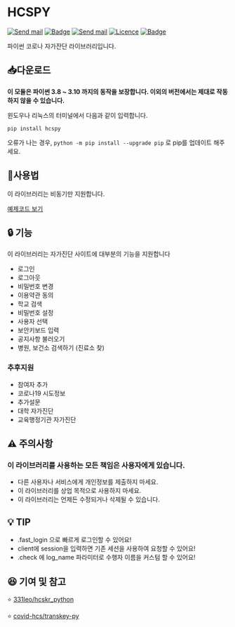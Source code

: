 # HCSPY

[![Send mail](https://img.shields.io/badge/-decave27@gmail.com-63d863?style=flat-square&logo=gmail&logoColor=white&link=mailto:decave27@gmail.com)](mailto:decave27@gmail.com) [![Badge](https://img.shields.io/pypi/v/hcspy?label=Version&style=flat-square)](https://pypi.org/project/hcspy/) [![Send mail](https://img.shields.io/pypi/dm/hcspy?color=orange&label=Downloads&style=flat-square)](https://pypi.org/project/hcspy/) [![Licence](https://img.shields.io/pypi/l/hcspy?label=License&style=flat-square)](https://github.com/decave27/hcspy/blob/main/LICENSE) [![Badge](https://img.shields.io/pypi/status/hcspy?color=%230099ff&label=Status&style=flat-square)]() <br>

파이썬 코로나 자가잔단 라이브러리입니다.


## 📥다운로드

**이 모듈은 파이썬 3.8 ~ 3.10 까지의 동작을 보장합니다.
이외의 버전에서는 제대로 작동하지 않을 수 있습니다.**

윈도우나 리눅스의 터미널에서 다음과 같이 입력합니다.

```shell
pip install hcspy
```

오류가 나는 경우, `python -m pip install --upgrade pip` 로 pip를 업데이트 해주세요.

## 🤖사용법

이 라이브러리는 비동기만 지원합니다.

[예제코드 보기](https://github.com/decave27/hcspy/blob/main/example/example.md)

## 🔒 기능

이 라이브러리는 자가진단 사이트에 대부분의 기능을 지원합니다

- 로그인
- 로그아웃
- 비밀번호 변경
- 이용약관 동의
- 학교 검색
- 비밀번호 설정
- 사용자 선택
- 보안키보드 입력
- 공지사항 불러오기
- 병원, 보건소 검색하기 (진료소 찾)

### 추후지원
- 참여자 추가
- 코로나19 시도정보
- 추가설문
- 대학 자가진단 
- 교육행정기관 자가진단

## ⚠️ 주의사항

### 이 라이브러리를 사용하는 모든 책임은 사용자에게 있습니다.

- 다른 사용자나 서비스에게 개인정보를 제출하지 마세요.
- 이 라이브러리를 상업 목적으로 사용하지 마세요.
- 이 라이브러리는 언제든 수정되거나 삭제될 수 있습니다.

## 💡 TIP
- <HCSClient>.fast_login 으로 빠르게 로그인할 수 있어요!
- client에 session을 입력하면 기존 세션을 사용하여 요청할 수 있어요!
- <User>.check 에 log_name 파라미터로 수행자 이름을 커스텀 할 수 있어요!

## 😆 기여 및 참고

⭐ [331leo/hcskr_python](https://github.com/331leo/hcskr_python)

⭐ [covid-hcs/transkey-py](https://github.com/covid-hcs/transkey-py)








